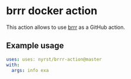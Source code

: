 # brrr docker action

This action allows to use [brrr](https://github.com/nyrst/brrr) as a GitHub action.

## Example usage

```yaml
uses: uses: nyrst/brrr-action@master
with:
  args: info exa
```